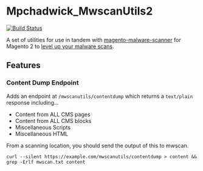 # Mpchadwick_MwscanUtils2

[![Build Status](https://travis-ci.org/mpchadwick/Mpchadwick_MwscanUtils2.svg?branch=master)](https://travis-ci.org/mpchadwick/Mpchadwick_MwscanUtils2)

A set of utilities for use in tandem with [magento-malware-scanner](https://github.com/gwillem/magento-malware-scanner) for Magento 2 to [level up your malware scans](https://maxchadwick.xyz/blog/magento-external-malware-scan).

## Features

### Content Dump Endpoint

Adds an endpoint at `/mwscanutils/contentdump` which returns a `text/plain` response including...

- Content from ALL CMS pages
- Content from ALL CMS blocks
- Miscellaneous Scripts
- Miscellaneous HTML

From a scanning location, you should send the output of this to mwscan.

```
curl --silent https://example.com/mwscanutils/contentdump > content && grep -Erlf mwscan.txt content
```
